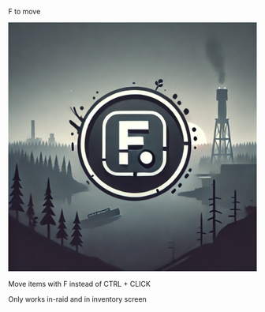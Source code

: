 F to move

![f-to-move](https://github.com/alimoncul/spt-f-to-move/blob/main/images/ftomove.png?raw=true)

Move items with F instead of CTRL + CLICK

Only works in-raid and in inventory screen

